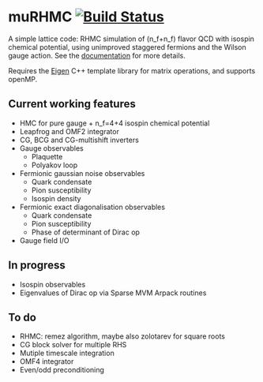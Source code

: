 # muRHMC [![Build Status](https://travis-ci.org/lkeegan/muRHMC.svg?branch=master)](https://travis-ci.org/lkeegan/muRHMC)
A simple lattice code: RHMC simulation of (n_f+n_f) flavor QCD with isospin chemical potential, using unimproved staggered fermions and the Wilson gauge action. See the [documentation](doc/muRHMC.pdf) for more details.

Requires the [Eigen](http://eigen.tuxfamily.org) C++ template library for matrix operations, and supports openMP.

## Current working features
- HMC for pure gauge + n_f=4+4 isospin chemical potential
- Leapfrog and OMF2 integrator
- CG, BCG and CG-multishift inverters
- Gauge observables
	- Plaquette
	- Polyakov loop
- Fermionic gaussian noise observables
	- Quark condensate
	- Pion susceptibility
	- Isospin density
- Fermionic exact diagonalisation observables
	- Quark condensate
	- Pion susceptibility
	- Phase of determinant of Dirac op
- Gauge field I/O
 
## In progress
- Isospin observables
- Eigenvalues of Dirac op via Sparse MVM Arpack routines

## To do
- RHMC: remez algorithm, maybe also zolotarev for square roots
- CG block solver for multiple RHS
- Mutiple timescale integration
- OMF4 integrator
- Even/odd preconditioning
